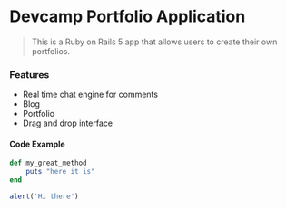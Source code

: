 # Devcamp Portfolio Application

> This is a Ruby on Rails 5 app that allows users to create their own portfolios.

### Features

- Real time chat engine for comments
- Blog
- Portfolio
- Drag and drop interface

#### Code Example

```ruby
def my_great_method
    puts "here it is"
end
```

```javascript
alert('Hi there')
```